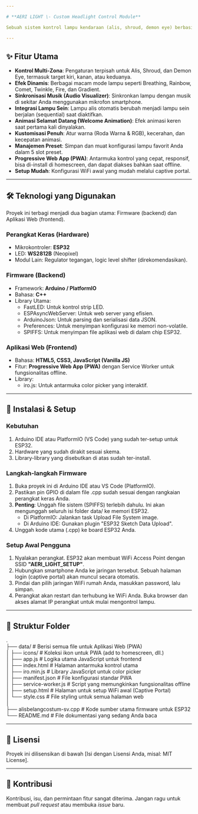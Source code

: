 ```yaml
---

# **AERI LIGHT \- Custom Headlight Control Module**

Sebuah sistem kontrol lampu kendaraan (alis, shroud, demon eye) berbasis ESP32 yang dikontrol sepenuhnya melalui Progressive Web App (PWA) dari smartphone Anda.

---
```


## **✨ Fitur Utama**

* **Kontrol Multi-Zona**: Pengaturan terpisah untuk Alis, Shroud, dan Demon Eye, termasuk target kiri, kanan, atau keduanya.  
* **Efek Dinamis**: Berbagai macam mode lampu seperti Breathing, Rainbow, Comet, Twinkle, Fire, dan Gradient.  
* **Sinkronisasi Musik (Audio Visualizer)**: Sinkronkan lampu dengan musik di sekitar Anda menggunakan mikrofon smartphone.  
* **Integrasi Lampu Sein**: Lampu alis otomatis berubah menjadi lampu sein berjalan (sequential) saat diaktifkan.  
* **Animasi Selamat Datang (Welcome Animation)**: Efek animasi keren saat pertama kali dinyalakan.  
* **Kustomisasi Penuh**: Atur warna (Roda Warna & RGB), kecerahan, dan kecepatan animasi.  
* **Manajemen Preset**: Simpan dan muat konfigurasi lampu favorit Anda dalam 5 slot preset.  
* **Progressive Web App (PWA)**: Antarmuka kontrol yang cepat, responsif, bisa di-install di homescreen, dan dapat diakses bahkan saat offline.  
* **Setup Mudah**: Konfigurasi WiFi awal yang mudah melalui captive portal.

---

## **🛠️ Teknologi yang Digunakan**

Proyek ini terbagi menjadi dua bagian utama: Firmware (backend) dan Aplikasi Web (frontend).

### **Perangkat Keras (Hardware)**

* Mikrokontroler: **ESP32**  
* LED: **WS2812B** (Neopixel)  
* Modul Lain: Regulator tegangan, logic level shifter (direkomendasikan).

### **Firmware (Backend)**

* Framework: **Arduino / PlatformIO**  
* Bahasa: **C++**  
* Library Utama:  
  * FastLED: Untuk kontrol strip LED.  
  * ESPAsyncWebServer: Untuk web server yang efisien.  
  * ArduinoJson: Untuk parsing dan serialisasi data JSON.  
  * Preferences: Untuk menyimpan konfigurasi ke memori non-volatile.  
  * SPIFFS: Untuk menyimpan file aplikasi web di dalam chip ESP32.

### **Aplikasi Web (Frontend)**

* Bahasa: **HTML5, CSS3, JavaScript (Vanilla JS)**  
* Fitur: **Progressive Web App (PWA)** dengan Service Worker untuk fungsionalitas offline.  
* Library:  
  * iro.js: Untuk antarmuka color picker yang interaktif.

---

## **🚀 Instalasi & Setup**

### **Kebutuhan**

1. Arduino IDE atau PlatformIO (VS Code) yang sudah ter-setup untuk ESP32.  
2. Hardware yang sudah dirakit sesuai skema.  
3. Library-library yang disebutkan di atas sudah ter-install.

### **Langkah-langkah Firmware**

1. Buka proyek ini di Arduino IDE atau VS Code (PlatformIO).  
2. Pastikan pin GPIO di dalam file .cpp sudah sesuai dengan rangkaian perangkat keras Anda.  
3. **Penting**: Unggah file sistem (SPIFFS) terlebih dahulu. Ini akan mengunggah seluruh isi folder data/ ke memori ESP32.  
   * Di PlatformIO: Jalankan task Upload File System image.  
   * Di Arduino IDE: Gunakan plugin "ESP32 Sketch Data Upload".  
4. Unggah kode utama (.cpp) ke board ESP32 Anda.

### **Setup Awal Pengguna**

1. Nyalakan perangkat. ESP32 akan membuat WiFi Access Point dengan SSID **"AERI\_LIGHT\_SETUP"**.  
2. Hubungkan smartphone Anda ke jaringan tersebut. Sebuah halaman login (captive portal) akan muncul secara otomatis.  
3. Pindai dan pilih jaringan WiFi rumah Anda, masukkan password, lalu simpan.  
4. Perangkat akan restart dan terhubung ke WiFi Anda. Buka browser dan akses alamat IP perangkat untuk mulai mengontrol lampu.

---

## **📁 Struktur Folder**

.  
├── data/                  \# Berisi semua file untuk Aplikasi Web (PWA)  
│   ├── icons/             \# Koleksi ikon untuk PWA (add to homescreen, dll.)  
│   ├── app.js             \# Logika utama JavaScript untuk frontend  
│   ├── index.html         \# Halaman antarmuka kontrol utama  
│   ├── iro.min.js         \# Library JavaScript untuk color picker  
│   ├── manifest.json      \# File konfigurasi standar PWA  
│   ├── service-worker.js  \# Script yang memungkinkan fungsionalitas offline  
│   ├── setup.html         \# Halaman untuk setup WiFi awal (Captive Portal)  
│   └── style.css          \# File styling untuk semua halaman web  
│  
├── alisbelangcostum-sv.cpp  \# Kode sumber utama firmware untuk ESP32  
└── README.md              \# File dokumentasi yang sedang Anda baca

---

## **📄 Lisensi**

Proyek ini dilisensikan di bawah \[Isi dengan Lisensi Anda, misal: MIT License\].

---

## **🙌 Kontribusi**

Kontribusi, isu, dan permintaan fitur sangat diterima. Jangan ragu untuk membuat *pull request* atau membuka *issue* baru.